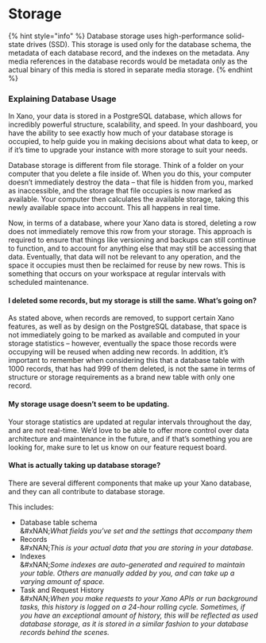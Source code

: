 # Storage

{% hint style="info" %}
Database storage uses high-performance solid-state drives (SSD). This storage is used only for the database schema, the metadata of each database record, and the indexes on the metadata. Any media references in the database records would be metadata only as the actual binary of this media is stored in separate media storage.
{% endhint %}

### Explaining Database Usage

In Xano, your data is stored in a PostgreSQL database, which allows for incredibly powerful structure, scalability, and speed. In your dashboard, you have the ability to see exactly how much of your database storage is occupied, to help guide you in making decisions about what data to keep, or if it’s time to upgrade your instance with more storage to suit your needs.

Database storage is different from file storage. Think of a folder on your computer that you delete a file inside of. When you do this, your computer doesn’t immediately destroy the data – that file is hidden from you, marked as inaccessible, and the storage that file occupies is now marked as available. Your computer then calculates the available storage, taking this newly available space into account. This all happens in real time.

Now, in terms of a database, where your Xano data is stored, deleting a row does not immediately remove this row from your storage. This approach is required to ensure that things like versioning and backups can still continue to function, and to account for anything else that may still be accessing that data. Eventually, that data will not be relevant to any operation, and the space it occupies must then be reclaimed for reuse by new rows. This is something that occurs on your workspace at regular intervals with scheduled maintenance.

#### I deleted some records, but my storage is still the same. What’s going on?

As stated above, when records are removed, to support certain Xano features, as well as by design on the PostgreSQL database, that space is not immediately going to be marked as available and computed in your storage statistics – however, eventually the space those records were occupying will be reused when adding new records. In addition, it’s important to remember when considering this that a database table with 1000 records, that has had 999 of them deleted, is not the same in terms of structure or storage requirements as a brand new table with only one record.

#### My storage usage doesn’t seem to be updating.

Your storage statistics are updated at regular intervals throughout the day, and are not real-time. We’d love to be able to offer more control over data architecture and maintenance in the future, and if that’s something you are looking for, make sure to let us know on our feature request board.

#### What is actually taking up database storage?

There are several different components that make up your Xano database, and they can all contribute to database storage.

This includes:

* Database table schema\
  &#xNAN;_&#x57;hat fields you've set and the settings that accompany them_
* Records\
  &#xNAN;_&#x54;his is your actual data that you are storing in your database._
* Indexes\
  &#xNAN;_&#x53;ome indexes are auto-generated and required to maintain your table. Others are manually added by you, and can take up a varying amount of space._
* Task and Request History\
  &#xNAN;_&#x57;hen you make requests to your Xano APIs or run background tasks, this history is logged on a 24-hour rolling cycle. Sometimes, if you have an exceptional amount of history, this will be reflected as used database storage, as it is stored in a similar fashion to your database records behind the scenes._
